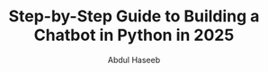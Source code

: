 ---
author: Abdul Haseeb
pubDatetime: 2024-12-12T18:58:00Z  
modDatetime: 2025-01-02T18:58:00Z  
title: Step-by-Step Guide to Building a Chatbot in Python in 2025
slug: how_to_make_chatbot
featured: true
draft: false
tags:
  - chatbot
description: Learn how to build a chatbot in Python with this step-by-step guide, including source code.
---